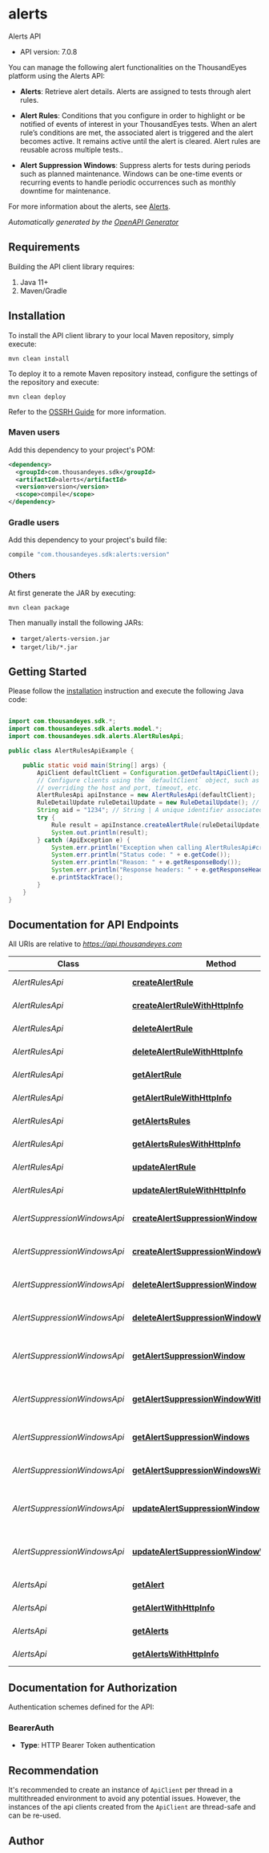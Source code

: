 # alerts

Alerts API

- API version: 7.0.8

You can manage the following alert functionalities on the ThousandEyes platform using the Alerts API:

* **Alerts**: Retrieve alert details. Alerts are assigned to tests through alert rules.

* **Alert Rules**: Conditions that you configure in order to highlight or be notified of events of interest in your ThousandEyes tests. When an alert rule’s conditions are met, the associated alert is triggered and the alert becomes active. It remains active until the alert is cleared. Alert rules are reusable across multiple tests..

* **Alert Suppression Windows**: Suppress alerts for tests during periods such as planned maintenance. Windows can be one-time events or recurring events to handle periodic occurrences such as monthly downtime for maintenance.

For more information about the alerts, see [Alerts](https://docs.thousandeyes.com/product-documentation/alerts).



*Automatically generated by the [OpenAPI Generator](https://openapi-generator.tech)*

## Requirements

Building the API client library requires:

1. Java 11+
2. Maven/Gradle

## Installation

To install the API client library to your local Maven repository, simply execute:

```shell
mvn clean install
```

To deploy it to a remote Maven repository instead, configure the settings of the repository and execute:

```shell
mvn clean deploy
```

Refer to the [OSSRH Guide](http://central.sonatype.org/pages/ossrh-guide.html) for more information.

### Maven users

Add this dependency to your project's POM:

```xml
<dependency>
  <groupId>com.thousandeyes.sdk</groupId>
  <artifactId>alerts</artifactId>
  <version>version</version>
  <scope>compile</scope>
</dependency>
```

### Gradle users

Add this dependency to your project's build file:

```groovy
compile "com.thousandeyes.sdk:alerts:version"
```

### Others

At first generate the JAR by executing:

```shell
mvn clean package
```

Then manually install the following JARs:

- `target/alerts-version.jar`
- `target/lib/*.jar`

## Getting Started

Please follow the [installation](#installation) instruction and execute the following Java code:

```java

import com.thousandeyes.sdk.*;
import com.thousandeyes.sdk.alerts.model.*;
import com.thousandeyes.sdk.alerts.AlertRulesApi;

public class AlertRulesApiExample {

    public static void main(String[] args) {
        ApiClient defaultClient = Configuration.getDefaultApiClient();
        // Configure clients using the `defaultClient` object, such as
        // overriding the host and port, timeout, etc.
        AlertRulesApi apiInstance = new AlertRulesApi(defaultClient);
        RuleDetailUpdate ruleDetailUpdate = new RuleDetailUpdate(); // RuleDetailUpdate | 
        String aid = "1234"; // String | A unique identifier associated with your account group. You can retrieve your `AccountGroupId` from the `/account-groups` endpoint. Note that you must be assigned to the target account group. Specifying this parameter without being assigned to the target account group will result in an error response.
        try {
            Rule result = apiInstance.createAlertRule(ruleDetailUpdate, aid);
            System.out.println(result);
        } catch (ApiException e) {
            System.err.println("Exception when calling AlertRulesApi#createAlertRule");
            System.err.println("Status code: " + e.getCode());
            System.err.println("Reason: " + e.getResponseBody());
            System.err.println("Response headers: " + e.getResponseHeaders());
            e.printStackTrace();
        }
    }
}

```

## Documentation for API Endpoints

All URIs are relative to *https://api.thousandeyes.com*

Class | Method | HTTP request | Description
------------ | ------------- | ------------- | -------------
*AlertRulesApi* | [**createAlertRule**](docs/AlertRulesApi.md#createAlertRule) | **POST** /v7/alerts/rules | Create alert rule
*AlertRulesApi* | [**createAlertRuleWithHttpInfo**](docs/AlertRulesApi.md#createAlertRuleWithHttpInfo) | **POST** /v7/alerts/rules | Create alert rule
*AlertRulesApi* | [**deleteAlertRule**](docs/AlertRulesApi.md#deleteAlertRule) | **DELETE** /v7/alerts/rules/{ruleId} | Delete alert rule
*AlertRulesApi* | [**deleteAlertRuleWithHttpInfo**](docs/AlertRulesApi.md#deleteAlertRuleWithHttpInfo) | **DELETE** /v7/alerts/rules/{ruleId} | Delete alert rule
*AlertRulesApi* | [**getAlertRule**](docs/AlertRulesApi.md#getAlertRule) | **GET** /v7/alerts/rules/{ruleId} | Retrieve alert rule
*AlertRulesApi* | [**getAlertRuleWithHttpInfo**](docs/AlertRulesApi.md#getAlertRuleWithHttpInfo) | **GET** /v7/alerts/rules/{ruleId} | Retrieve alert rule
*AlertRulesApi* | [**getAlertsRules**](docs/AlertRulesApi.md#getAlertsRules) | **GET** /v7/alerts/rules | List alert rules
*AlertRulesApi* | [**getAlertsRulesWithHttpInfo**](docs/AlertRulesApi.md#getAlertsRulesWithHttpInfo) | **GET** /v7/alerts/rules | List alert rules
*AlertRulesApi* | [**updateAlertRule**](docs/AlertRulesApi.md#updateAlertRule) | **PUT** /v7/alerts/rules/{ruleId} | Update alert rule
*AlertRulesApi* | [**updateAlertRuleWithHttpInfo**](docs/AlertRulesApi.md#updateAlertRuleWithHttpInfo) | **PUT** /v7/alerts/rules/{ruleId} | Update alert rule
*AlertSuppressionWindowsApi* | [**createAlertSuppressionWindow**](docs/AlertSuppressionWindowsApi.md#createAlertSuppressionWindow) | **POST** /v7/alert-suppression-windows | Create alert suppression window
*AlertSuppressionWindowsApi* | [**createAlertSuppressionWindowWithHttpInfo**](docs/AlertSuppressionWindowsApi.md#createAlertSuppressionWindowWithHttpInfo) | **POST** /v7/alert-suppression-windows | Create alert suppression window
*AlertSuppressionWindowsApi* | [**deleteAlertSuppressionWindow**](docs/AlertSuppressionWindowsApi.md#deleteAlertSuppressionWindow) | **DELETE** /v7/alert-suppression-windows/{windowId} | Delete alert suppression window
*AlertSuppressionWindowsApi* | [**deleteAlertSuppressionWindowWithHttpInfo**](docs/AlertSuppressionWindowsApi.md#deleteAlertSuppressionWindowWithHttpInfo) | **DELETE** /v7/alert-suppression-windows/{windowId} | Delete alert suppression window
*AlertSuppressionWindowsApi* | [**getAlertSuppressionWindow**](docs/AlertSuppressionWindowsApi.md#getAlertSuppressionWindow) | **GET** /v7/alert-suppression-windows/{windowId} | Retrieve alert suppression window
*AlertSuppressionWindowsApi* | [**getAlertSuppressionWindowWithHttpInfo**](docs/AlertSuppressionWindowsApi.md#getAlertSuppressionWindowWithHttpInfo) | **GET** /v7/alert-suppression-windows/{windowId} | Retrieve alert suppression window
*AlertSuppressionWindowsApi* | [**getAlertSuppressionWindows**](docs/AlertSuppressionWindowsApi.md#getAlertSuppressionWindows) | **GET** /v7/alert-suppression-windows | List alert suppression windows
*AlertSuppressionWindowsApi* | [**getAlertSuppressionWindowsWithHttpInfo**](docs/AlertSuppressionWindowsApi.md#getAlertSuppressionWindowsWithHttpInfo) | **GET** /v7/alert-suppression-windows | List alert suppression windows
*AlertSuppressionWindowsApi* | [**updateAlertSuppressionWindow**](docs/AlertSuppressionWindowsApi.md#updateAlertSuppressionWindow) | **PUT** /v7/alert-suppression-windows/{windowId} | Update alert suppression window
*AlertSuppressionWindowsApi* | [**updateAlertSuppressionWindowWithHttpInfo**](docs/AlertSuppressionWindowsApi.md#updateAlertSuppressionWindowWithHttpInfo) | **PUT** /v7/alert-suppression-windows/{windowId} | Update alert suppression window
*AlertsApi* | [**getAlert**](docs/AlertsApi.md#getAlert) | **GET** /v7/alerts/{alertId} | Retrieve alert details
*AlertsApi* | [**getAlertWithHttpInfo**](docs/AlertsApi.md#getAlertWithHttpInfo) | **GET** /v7/alerts/{alertId} | Retrieve alert details
*AlertsApi* | [**getAlerts**](docs/AlertsApi.md#getAlerts) | **GET** /v7/alerts | List active alerts
*AlertsApi* | [**getAlertsWithHttpInfo**](docs/AlertsApi.md#getAlertsWithHttpInfo) | **GET** /v7/alerts | List active alerts


<a id="documentation-for-authorization"></a>
## Documentation for Authorization


Authentication schemes defined for the API:
<a id="BearerAuth"></a>
### BearerAuth


- **Type**: HTTP Bearer Token authentication


## Recommendation

It's recommended to create an instance of `ApiClient` per thread in a multithreaded environment to avoid any potential issues.
However, the instances of the api clients created from the `ApiClient` are thread-safe and can be re-used.

## Author



